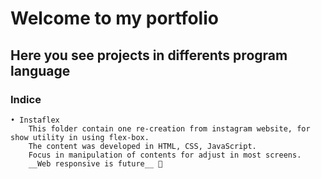 # Welcome to my portfolio

## Here you see projects in differents program language

### Indice
	• Instaflex
		This folder contain one re-creation from instagram website, for show utility in using flex-box.
		The content was developed in HTML, CSS, JavaScript.
		Focus in manipulation of contents for adjust in most screens.
		__Web responsive is future__ 🚀
